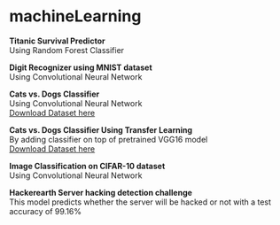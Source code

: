 # machineLearning


<b>Titanic Survival Predictor</b><br>
Using Random Forest Classifier

<b>Digit Recognizer using MNIST dataset</b><br>
Using Convolutional Neural Network

<b>Cats vs. Dogs Classifier</b><br>
Using Convolutional Neural Network<br>
<a href="https://www.kaggle.com/c/dogs-vs-cats/data">Download Dataset here</a>

<b>Cats vs. Dogs Classifier Using Transfer Learning</b><br>
By adding classifier on top of pretrained VGG16 model<br>
<a href="https://www.kaggle.com/c/dogs-vs-cats/data">Download Dataset here</a>

<b>Image Classification on CIFAR-10 dataset</b><br>
Using Convolutional Neural Network<br>

<b>Hackerearth Server hacking detection challenge</b><br>
This model predicts whether the server will be hacked or not with a test accuracy of 99.16%<br>
